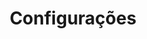 ---
layout: Full
view: Settings

title: Configurações
description: Você pode configurar suas preferências para usar o Vue A11y.
note: 'OBS: Usamos localStorage para armazenar suas preferências.'

language:
  title: Idioma de exibição
  locale: /pt/

theme:
  title: Tema de cores
  items:
    - label: Claro
      value: light

    - label: Escuro
      value: dark

    - label: Config. Sistema
      value: system

    - label: Sépia
      value: sepia

reading:
  title: Fonte de leitura
  items:
    - label: Sans Serif (DM Sans)
      value: set-sans-serif

    - label: Serif
      value: set-serif

    - label: Monospace
      value: set-monospace
  
    - label: Open dyslexic
      value: set-open-dyslexic

vision:
  title: Visão
  items:
    - label: Aumentar o contraste da cor
      value: set-color-constrast

motion: 
  title: Movimento
  items:
    - label: Reduzir movimento
      value: set-reduce-motion

---